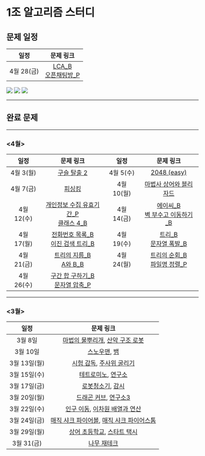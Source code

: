 # 1조 알고리즘 스터디 #

## 문제 일정 ##

|일정|문제 링크|
|:---:|:---:|
|4월 28(금)|[LCA_B](https://www.acmicpc.net/problem/11437)<br>[오픈채팅방_P](https://school.programmers.co.kr/learn/courses/30/lessons/42888)|


<div style="display: flex, flex: space-evenly>
<img src="https://img.shields.io/badge/-Python-3776AB?style=flat&logo=Python&logoColor=white"/>
<img src="https://img.shields.io/badge/-HTML-E34F26?style=flat&logo=HTML5&logoColor=white"/>
<img src="https://img.shields.io/badge/-CSS-1572B6?style=flat&logo=CSS3&logoColor=white"/>
<img src="https://img.shields.io/badge/-JavaScript-F7DF1E?style=flat&logo=JavaScript&logoColor=white"/>
</div>

---

## 완료 문제 ##

---
### <4월> ###
|일정|문제 링크|일정|문제 링크|
|:---:|:---:|:---:|:---:|
|4월 3(월)|[구슬 탈출 2](https://www.acmicpc.net/problem/13460)|4월 5(수)|[2048 (easy)](https://www.acmicpc.net/problem/12100)|
|4월 7(금)|[피싱킹](https://www.acmicpc.net/problem/17143)|4월 10(월)|[마법사 상어와 블리자드](https://www.acmicpc.net/problem/21611)|
|4월 12(수)|[개인정보 수집 유효기간_P](https://school.programmers.co.kr/learn/courses/30/lessons/150370?language=cpp)<br>[클래스 4_B](https://solved.ac/class/4e)|4월 14(금)|[에이씨_B](https://www.acmicpc.net/problem/5430)<br>[벽 부수고 이동하기_B](https://www.acmicpc.net/problem/2206)|
|4월 17(월)|[전화번호 목록_B](https://www.acmicpc.net/problem/5052)<br>[이진 검색 트리_B](https://www.acmicpc.net/problem/5639)|4월 19(수)|[트리_B](https://www.acmicpc.net/problem/4803)<br>[문자열 폭발_B](https://www.acmicpc.net/problem/9935)|
|4월 21(금)|[트리의 지름_B](https://www.acmicpc.net/problem/1967)<br>[A와 B_B](https://www.acmicpc.net/problem/12904)|4월 24(월)|[트리의 순회_B](https://www.acmicpc.net/problem/2263)<br>[파일명 정렬_P](https://school.programmers.co.kr/learn/courses/30/lessons/17686)|
|4월 26(수)|[구간 합 구하기_B](https://www.acmicpc.net/problem/2042)<br>[문자열 압축_P](https://school.programmers.co.kr/learn/courses/30/lessons/60057)|



---
### <3월> ###
|일정|문제 링크|
|:---:|:---:|
|3월 8일|[마법의 물뿌리개](https://pro.mincoding.co.kr/enterprise/contest/ssafy_9/275/problem/A%ED%98%95_%EA%B8%B0%EC%B6%9C4), [산악 구조 로봇](https://pro.mincoding.co.kr/enterprise/contest/ssafy_9/275/problem/A%ED%98%95_%EA%B8%B0%EC%B6%9C5)|
|3월 10일|[스노우맨](https://pro.mincoding.co.kr/enterprise/contest/ssafy_9/275/problem/A%ED%98%95_%EA%B8%B0%EC%B6%9C6), [뱀](https://www.acmicpc.net/problem/3190)|
|3월 13일(월)|[시험 감독](https://www.acmicpc.net/problem/13458), [주사위 굴리기](https://www.acmicpc.net/problem/14499)|
|3월 15일(수)|[테트로미노](https://www.acmicpc.net/problem/14500), [연구소](https://www.acmicpc.net/problem/14502)|
|3월 17일(금)|[로봇청소기](https://www.acmicpc.net/problem/14503), [감시](https://www.acmicpc.net/problem/15683)|
|3월 20일(월)|[드래곤 커브](https://www.acmicpc.net/problem/15685), [연구소3](https://www.acmicpc.net/problem/17142)|
|3월 22일(수)|[인구 이동](https://www.acmicpc.net/problem/16234), [이차원 배열과 연산](https://www.acmicpc.net/problem/17140)|
|3월 24일(금)|[매직 샤크 파이어볼](https://www.acmicpc.net/problem/20056), [매직 샤크 파이어스톰](https://www.acmicpc.net/problem/20058)|
|3월 29일(월)|[상어 초등학교](https://www.acmicpc.net/problem/21608), [스타트 택시](https://www.acmicpc.net/problem/19238)|
|3월 31(금)|[나무 재테크](https://www.acmicpc.net/problem/16235)|

